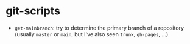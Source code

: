 # git-scripts

- `get-mainbranch`: try to determine the primary branch
  of a repository (usually `master` or `main`, but I've also
  seen `trunk`, `gh-pages`, ...)

